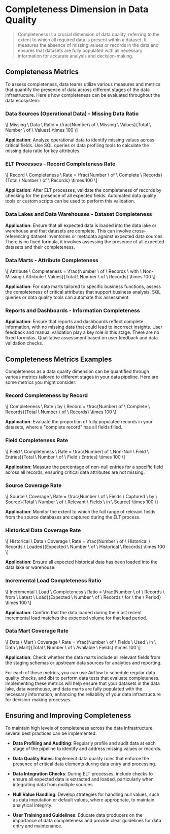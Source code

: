 # Completeness Dimension in Data Quality
> Completeness is a crucial dimension of data quality, referring to the extent to which all required data is present within a dataset. It measures the absence of missing values or records in the data and ensures that datasets are fully populated with all necessary information for accurate analysis and decision-making.

## Completeness Metrics
To assess completeness, data teams utilize various measures and metrics that quantify the presence of data across different stages of the data infrastructure. Here's how completeness can be evaluated throughout the data ecosystem:

### Data Sources (Operational Data) - Missing Data Ratio
\\[ Missing \ Data \ Ratio = \frac{Number\ of \ Missing \ Values}{Total \ Number \ of \ Values} \times 100 \\]

**Application**: Analyze operational data to identify missing values across critical fields. Use SQL queries or data profiling tools to calculate the missing data ratio for key attributes.

### ELT Processes - Record Completeness Rate
\\[ Record \ Completeness \ Rate = \frac{Number \ of \ Complete \ Records}{Total \ Number \ of \ Records} \times 100 \\]

**Application**: After ELT processes, validate the completeness of records by checking for the presence of all expected fields. Automated data quality tools or custom scripts can be used to perform this validation.

### Data Lakes and Data Warehouses - Dataset Completeness
**Application**: Ensure that all expected data is loaded into the data lake or warehouse and that datasets are complete. This can involve cross-referencing dataset inventories or metadata against expected data sources. There is no fixed formula, it involves assessing the presence of all expected datasets and their completeness.

### Data Marts - Attribute Completeness
\\[ Attribute \ Completeness = \frac{Number \ of \ Records \ with \ Non-Missing \ Attribute \ Values}{Total \ Number \ of \ Records} \times 100 \\]

**Application**: For data marts tailored to specific business functions, assess the completeness of critical attributes that support business analysis. SQL queries or data quality tools can automate this assessment.

### Reports and Dashboards - Information Completeness
**Application**: Ensure that reports and dashboards reflect complete information, with no missing data that could lead to incorrect insights. User feedback and manual validation play a key role in this stage. There are no fixed formulas. Qualitative assessment based on user feedback and data validation checks.

## Completeness Metrics Examples
Completeness as a data quality dimension can be quantified through various metrics tailored to different stages in your data pipeline. Here are some metrics you might consider:

### Record Completeness by Record
\\[ Completeness \ Rate \ by \ Record = \frac{Number\ of \ Complete \ Records}{Total \ Number \ of \ Records} \times 100 \\]

**Application**: Evaluate the proportion of fully populated records in your datasets, where a "complete record" has all fields filled.

### Field Completeness Rate
\\[ Field \ Completeness \ Rate = \frac{Number\ of \ Non-Null \ Field \ Entries}{Total \ Number \ of \ Field \ Entries} \times 100 \\]

**Application**: Measure the percentage of non-null entries for a specific field across all records, ensuring critical data attributes are not missing.

### Source Coverage Rate
\\[ Source \ Coverage \ Rate = \frac{Number \ of \ Fields \ Captured \ by \ Source}{Total \ Number \ of \ Relevant \ Fields \ in \ Source} \times 100 \\]

**Application**: Monitor the extent to which the full range of relevant fields from the source databases are captured during the ELT process.

### Historical Data Coverage Rate
\\[ Historical \ Data \ Coverage \ Rate = \frac{Number \ of \ Historical \ Records \ Loaded}{Expected \ Number \ of \ Historical \ Records} \times 100 \\]

**Application**: Ensure all expected historical data has been loaded into the data lake or warehouse.

### Incremental Load Completeness Ratio
\\[ Incremental \ Load \ Completeness \ Ratio = \frac{Number \ of \ Records \ from \ Latest \ Load}{Expected \ Number \ of \ Records \ for \ the \ Period} \times 100 \\]

**Application**: Confirm that the data loaded during the most recent incremental load matches the expected volume for that load period.

### Data Mart Coverage Rate
\\[ Data \ Mart \ Coverage \ Rate = \frac{Number \ of \ Fields \ Used \ in \ Data \ Mart}{Total \ Number \ of \ Available \ Fields} \times 100 \\]

**Application**: Check whether the data marts include all relevant fields from the staging schemas or upstream data sources for analytics and reporting.

For each of these metrics, you can use Airflow to schedule regular data quality checks, and dbt to perform data tests that evaluate completeness. Implementing these metrics will help ensure that your datasets in the data lake, data warehouse, and data marts are fully populated with the necessary information, enhancing the reliability of your data infrastructure for decision-making processes.

## Ensuring and Improving Completeness
To maintain high levels of completeness across the data infrastructure, several best practices can be implemented:

* **Data Profiling and Auditing**:
  Regularly profile and audit data at each stage of the pipeline to identify and address missing values or records.

* **Data Quality Rules**:
  Implement data quality rules that enforce the presence of critical data elements during data entry and processing.

* **Data Integration Checks**:
  During ELT processes, include checks to ensure all expected data is extracted and loaded, particularly when integrating data from multiple sources.

* **Null Value Handling**:
  Develop strategies for handling null values, such as data imputation or default values, where appropriate, to maintain analytical integrity.

* **User Training and Guidelines**:
  Educate data producers on the importance of data completeness and provide clear guidelines for data entry and maintenance.
